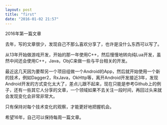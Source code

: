 ```yaml
---
layout: post
title: "first"
date: "2016-01-02 21:57"
---
```


2016年第一篇文章

去年，写的文章很少，发现自己不那么喜欢分享了，也许是没什么东西可以写了。

从13年开始做游戏开发，开始的那一年使用C++，然后慢慢地转向纯Lua开发，虽然中间还会使用C++，Java，ObjC来做一些与平台相关的开发。

最近这几天因为要帮另一个项目组做一个Android的App，然后就开始使用一个新的技术，例如Dagger2，RxJava，OkHttp等，离开Android开发接近3年，发现Android开发的方式变化太大了，差点儿跟不起来，现在只能是参考Github上的例子，还有一些其它人分享的文章，一个领域如果不去关注一段时间，再回过头来就会发现变化会非常非常大。

只有保持对每个技术变化的观察，才能更好地把握机会。

希望16年，自己可以保持每周一篇文章。
